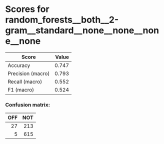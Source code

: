 # Scores for random_forests__both__2-gram__standard__none__none__none__none
|      Score      |Value|
|-----------------|----:|
|Accuracy         |0.747|
|Precision (macro)|0.793|
|Recall (macro)   |0.552|
|F1 (macro)       |0.524|

### Confusion matrix:
|OFF|NOT|
|--:|--:|
| 27|213|
|  5|615|
